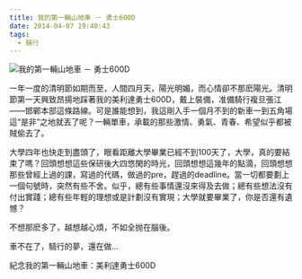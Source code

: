 ```yaml
---
title: 我的第一輛山地車 － 勇士600D
date: 2014-04-07 19:40:43
tags:
  - 騎行
---
```


![我的第一輛山地車 － 勇士600D](http://7b1fa0.com1.z0.glb.clouddn.com/old-blog/IMG_3923.jpg)

一年一度的清明節如期而至，人間四月天，陽光明媚，而心情卻不那麽陽光。清明節第一天興致昂揚地踩著我的美利達勇士600D，戴上裝備，准備騎行複旦張江——邯鄲本部這條路線。可是誰能想到，我這剛入手一個月不到的新車一到五角場這“是非”之地就丟了呢？一輛單車，承載的那些激情、勇氣、青春、希望似乎都被賊偷去了。

大學四年也快走到盡頭了，眼看距離大學畢業已經不到100天了，大學，真的要結束了嗎？回頭想想這些保研後大四悠閑的時光，回頭想想這幾年的點滴，回頭想想那些曾經上過的課，寫過的代碼，做過的pre，趕過的deadline。當一切都要劃上一個句號時，突然有些不舍。似乎，總有些事情還沒來得及去做；總有些想法沒有付出實踐；總有些年輕的理想或是計劃沒有實現；大學就要畢業了，你是否還有遺憾？

不想那麽多了，越想越心煩，不如全抛在腦後。

車不在了，騎行的夢，還在做...

紀念我的第一輛山地車：美利達勇士600D
